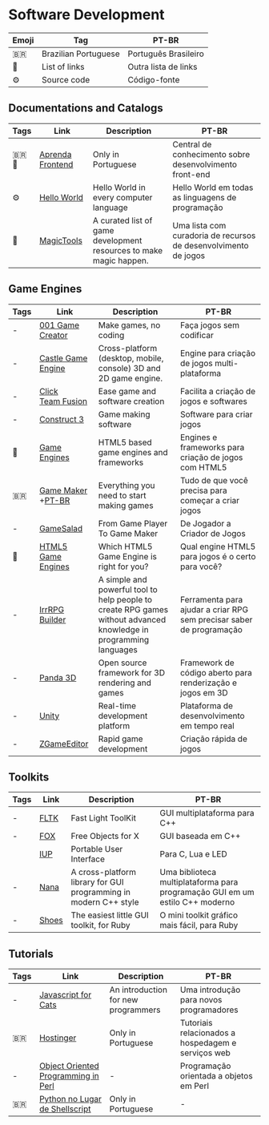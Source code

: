 # Software Development

| Emoji | Tag                  | PT-BR                |
| ----- | -------------------- | -------------------- |
| 🇧🇷  | Brazilian Portuguese | Português Brasileiro |
| 📑    | List of links        | Outra lista de links |
| ⚙️    | Source code          | Código-fonte         |

## Documentations and Catalogs

| Tags   | Link                                                          | Description                                                        | PT-BR                                                           |
| ------ | ------------------------------------------------------------- | ------------------------------------------------------------------ | --------------------------------------------------------------- |
| 🇧🇷📑 | [Aprenda Frontend](https://github.com/kvnol/aprenda-frontend) | Only in Portuguese                                                 | Central de conhecimento sobre desenvolvimento front-end         |
| ⚙️     | [Hello World](https://github.com/leachim6/hello-world)        | Hello World in every computer language                             | Hello World em todas as linguagens de programação               |
| 📑     | [MagicTools](https://github.com/ellisonleao/magictools)       | A curated list of game development resources to make magic happen. | Uma lista com curadoria de recursos de desenvolvimento de jogos |

## Game Engines

| Tags | Link                                                                     | Description                                                                                                       | PT-BR                                                                |
| ---- | ------------------------------------------------------------------------ | ----------------------------------------------------------------------------------------------------------------- | -------------------------------------------------------------------- |
| -    | [001 Game Creator](https://001gamecreator.com/)                          | Make games, no coding                                                                                             | Faça jogos sem codificar                                             |
| -    | [Castle Game Engine](https://castle-engine.io)                           | Cross-platform (desktop, mobile, console) 3D and 2D game engine.                                                  | Engine para criação de jogos multi-plataforma                        |
| -    | [Click Team Fusion](https://www.clickteam.com/)                          | Ease game and software creation                                                                                   | Facilita a criação de jogos e softwares                              |
| -    | [Construct 3](https://www.construct.net/en)                              | Game making software                                                                                              | Software para criar jogos                                            |
| 📑   | [Game Engines](https://github.com/bebraw/jswiki/wiki/Game-Engines)       | HTML5 based game engines and frameworks                                                                           | Engines e frameworks para criação de jogos com HTML5                 |
| 🇧🇷 | [Game Maker](https://gamemaker.io/) +[PT-BR](https://gamemaker.io/pt-BR) | Everything you need to start making games                                                                         | Tudo de que você precisa para começar a criar jogos                  |
| -    | [GameSalad](https://gamesalad.com/)                                      | From Game Player To Game Maker                                                                                    | De Jogador a Criador de Jogos                                        |
| 📑   | [HTML5 Game Engines](http://html5gameengine.com/)                        | Which HTML5 Game Engine is right for you?                                                                         | Qual engine HTML5 para jogos é o certo para você?                    |
| -    | [IrrRPG Builder](https://irrrpgbuilder.sourceforge.net)                  | A simple and powerful tool to help people to create RPG games without advanced knowledge in programming languages | Ferramenta para ajudar a criar RPG sem precisar saber de programação |
| -    | [Panda 3D](https://www.panda3d.org/)                                     | Open source framework for 3D rendering and games                                                                  | Framework de código aberto para renderização e jogos em 3D           |
| -    | [Unity](https://unity.com/)                                              | Real-time development platform                                                                                    | Plataforma de desenvolvimento em tempo real                          |
| -    | [ZGameEditor](http://www.zgameeditor.org/)                               | Rapid game development                                                                                            | Criação rápida de jogos                                              |

## Toolkits

| Tags | Link                                             | Description                                                      | PT-BR                                                                        |
| ---- | ------------------------------------------------ | ---------------------------------------------------------------- | ---------------------------------------------------------------------------- |
| -    | [FLTK](https://www.fltk.org/index.php)           | Fast Light ToolKit                                               | GUI multiplataforma para C++                                                 |
| -    | [FOX](http://fox-toolkit.org)                    | Free Objects for X                                               | GUI baseada em C++                                                           |
|      | [IUP](http://webserver2.tecgraf.puc-rio.br/iup/) | Portable User Interface                                          | Para C, Lua e LED                                                            |
| -    | [Nana](http://nanapro.org/en-us/)                | A cross-platform library for GUI programming in modern C++ style | Uma biblioteca multiplataforma para programação GUI em um estilo C++ moderno |
| -    | [Shoes](http://shoesrb.com)                      | The easiest little GUI toolkit, for Ruby                         | O mini toolkit gráfico mais fácil, para Ruby                                 |

## Tutorials

| Tags | Link                                                                                        | Description                         | PT-BR                                              |
| ---- | ------------------------------------------------------------------------------------------- | ----------------------------------- | -------------------------------------------------- |
| -    | [Javascript for Cats](http://jsforcats.com/)                                                | An introduction for new programmers | Uma introdução para novos programadores            |
| 🇧🇷 | [Hostinger](https://www.hostinger.com.br/tutoriais)                                         | Only in Portuguese                  | Tutoriais relacionados a hospedagem e serviços web |
| -    | [Object Oriented Programming in Perl](https://www.tutorialspoint.com/perl/perl_oo_perl.htm) | -                                   | Programação orientada a objetos em Perl            |
| 🇧🇷 | [Python no Lugar de Shellscript](https://wiki.python.org.br/PythonNoLugarDeShellScript)     | Only in Portuguese                  | -                                                  |